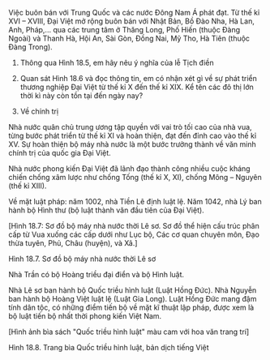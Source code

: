 Việc buôn bán với Trung Quốc và các nước Đông Nam Á phát đạt. Từ thế kỉ XVI – XVIII, Đại Việt mở rộng buôn bán với Nhật Bản, Bồ Đào Nha, Hà Lan, Anh, Pháp,... qua các trung tâm ở Thăng Long, Phố Hiến (thuộc Đàng Ngoài) và Thanh Hà, Hội An, Sài Gòn, Đồng Nai, Mỹ Tho, Hà Tiên (thuộc Đàng Trong).

1. Thông qua Hình 18.5, em hãy nêu ý nghĩa của lễ Tịch điền
2. Quan sát Hình 18.6 và đọc thông tin, em có nhận xét gì về sự phát triển thương nghiệp Đại Việt từ thế kỉ X đến thế kỉ XIX. Kể tên các đô thị lớn thời kì này còn tồn tại đến ngày nay?

2. Về chính trị

Nhà nước quân chủ trung ương tập quyền với vai trò tối cao của nhà vua, từng bước phát triển từ thế kỉ XI và hoàn thiện, đạt đến đỉnh cao vào thế kỉ XV. Sự hoàn thiện bộ máy nhà nước là một bước trưởng thành về văn minh chính trị của quốc gia Đại Việt.

Nhà nước phong kiến Đại Việt đã lãnh đạo thành công nhiều cuộc kháng chiến chống xâm lược như chống Tống (thế kỉ X, XI), chống Mông – Nguyên (thế kỉ XIII).

Về mặt luật pháp: năm 1002, nhà Tiền Lê định luật lệ. Năm 1042, nhà Lý ban hành bộ Hình thư (bộ luật thành văn đầu tiên của Đại Việt).

[Hình 18.7: Sơ đồ bộ máy nhà nước thời Lê sơ. Sơ đồ thể hiện cấu trúc phân cấp từ Vua xuống các cấp dưới như Lục bộ, Các cơ quan chuyên môn, Đạo thừa tuyên, Phủ, Châu (huyện), và Xã.]

Hình 18.7. Sơ đồ bộ máy nhà nước thời Lê sơ

Nhà Trần có bộ Hoàng triều đại điển và bộ Hình luật.

Nhà Lê sơ ban hành bộ Quốc triều hình luật (Luật Hồng Đức). Nhà Nguyễn ban hành bộ Hoàng Việt luật lệ (Luật Gia Long). Luật Hồng Đức mang đậm tính dân tộc, có những điểm tiến bộ về mặt kĩ thuật lập pháp, được xem là bộ luật tiến bộ nhất thời phong kiến Việt Nam.

[Hình ảnh bìa sách "Quốc triều hình luật" màu cam với hoa văn trang trí]

Hình 18.8. Trang bìa Quốc triều hình luật, bản dịch tiếng Việt